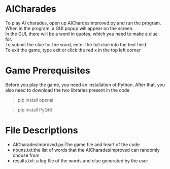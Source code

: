 # AICharades

To play AI charades, open up AIChardesImproved.py and run the program.  \
When in the program, a GUI popup will appear on the screen. \
In the GUI, there will be a word in quotes, which you need to make a clue for. \
To submit the clue for the word, enter the full clue into the text field. \
To exit the game, type exit or click the red x in the top left corner

# Game Prerequisites 
Before you play the game, you need an installation of Python. 
After that, you also need to download the two libraries present in the code
>pip install openai

>pip install PyQt6

# File Descriptions
- AICharadesImproved.py:The game file and heart of the code
- nouns.txt:the list of words that the AICharadesImproved can randomly choose from
- results.txt: a log file of the words and clue generated by the user
